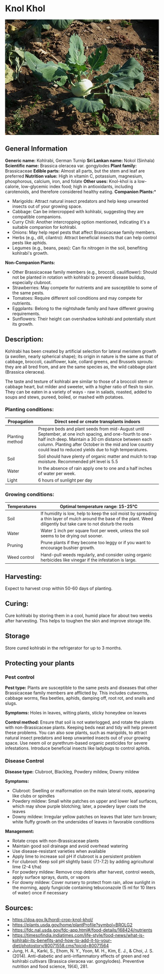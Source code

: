 # Knol Khol
![Knol-Khol.jpeg](../../assets/images/Knol-Khol.jpeg "Image - Wikimedia Commons")

## General Information
**Generic name:** Kohlrabi, German Turnip
**Sri Lankan name:** Nokol (Sinhala)
**Scientific name:** Brassica oleracea var. gongylodes
**Plant family:** Brassicaceae
**Edible parts:** Almost all parts, but the stem and leaf are preferred
**Nutrition value:** High in vitamin C, potassium, magnesium, phosphorous, calcium, iron, and folate
**Other uses:** Knol-khol is a low-calorie, low-glycemic index food; high in antioxidants, including carotenoids, and therefore considered healthy eating.
**Companion Plants:***
- Marigolds: Attract natural insect predators and help keep unwanted insects out of your growing space.
- Cabbage: Can be intercropped with kohlrabi, suggesting they are compatible companions.
- Curry Chili: Another intercropping option mentioned, indicating it's a suitable companion for kohlrabi.
- Onions: May help repel pests that affect Brassicaceae family members.
- Herbs (e.g., dill, cilantro): Attract beneficial insects that can help control pests like aphids.
- Legumes (e.g., beans, peas): Can fix nitrogen in the soil, benefiting kohlrabi's growth.

**Non-Companion Plants:**
- Other Brassicaceae family members (e.g., broccoli, cauliflower): Should not be planted in rotation with kohlrabi to prevent disease buildup, especially clubroot.
- Strawberries: May compete for nutrients and are susceptible to some of the same pests.
- Tomatoes: Require different soil conditions and may compete for nutrients.
- Eggplants: Belong to the nightshade family and have different growing requirements.
- Sunflowers: Their height can overshadow kohlrabi and potentially stunt its growth.

## Description:
Kohlrabi has been created by artificial selection for lateral meristem growth (a swollen, nearly spherical shape); its origin in nature is the same as that of cabbage, broccoli, cauliflower, kale, collard greens, and Brussels sprouts: they are all bred from, and are the same species as, the wild cabbage plant (Brassica oleracea).

The taste and texture of kohlrabi are similar to those of a broccoli stem or cabbage heart, but milder and sweeter, with a higher ratio of flesh to skin. They can be eaten in a variety of ways - raw in salads, roasted, added to soups and stews, pureed, boiled, or mashed with potatoes. 

### Planting conditions:

| **Propagation** | Direct seed or create transplants indoors |
|-----------------|-------------------------------------------|
| Planting method | Prepare beds and plant seeds from mid-August until September, at one inch spacing, and one-fourth to one-half inch deep. Maintain a 30 cm distance between each column. Planting after October in the mid and low country could lead to reduced yields due to high temperatures. |
| Soil            | Soil should have plenty of organic matter and mulch to trap moisture. Recommended pH level is 5.5 |
| Water           | In the absence of rain apply one to one and a half inches of water per week. |
| Light           | 6 hours of sunlight per day |

### Growing conditions:

| **Temperatures** | Optimal temperature range: 15-25°C |
|------------------|-------------------------------------|
| Soil | If humidity is low, help to keep the soil moist by spreading a thin layer of mulch around the base of the plant. Weed diligently but take care to not disturb the roots |
| Water | Water 1 inch per square foot per week, unless the soil seems to be drying out sooner. |
| Pruning | Prune plants if they become too leggy or if you want to encourage bushier growth. |
| Weed control | Hand-pull weeds regularly, and consider using organic herbicides like vinegar if the infestation is large. |

## Harvesting:
Expect to harvest crop within 50-60 days of planting.

## Curing:
Cure kohlrabi by storing them in a cool, humid place for about two weeks after harvesting. This helps to toughen the skin and improve storage life.

## Storage
Store cured kohlrabi in the refrigerator for up to 3 months.

## Protecting your plants

### Pest control
**Pest type:** Plants are susceptible to the same pests and diseases that other Brassicaceae family members are afflicted by. This includes cutworms, cabbage worms, flea beetles, aphids, damping off, root rot, and snails and slugs.

**Symptoms:** Holes in leaves, wilting plants, sticky honeydew on leaves

**Control method:** Ensure that soil is not waterlogged, and rotate the plants with non-Brassicaceae plants. Keeping beds neat and tidy will help prevent these problems. You can also sow plants, such as marigolds, to attract natural insect predators and keep unwanted insects out of your growing space. Use neem oil or pyrethrum-based organic pesticides for severe infestations. Introduce beneficial insects like ladybugs to control aphids.

### Disease Control
**Disease type:** Clubroot, Blackleg, Powdery mildew, Downy mildew

**Symptoms:** 
- Clubroot: Swelling or malformation on the main lateral roots, appearing like clubs or spindles
- Powdery mildew: Small white patches on upper and lower leaf surfaces, which may show purple blotching; later, a powdery layer coats the leaves
- Downy mildew: Irregular yellow patches on leaves that later turn brown; white fluffy growth on the undersides of leaves in favorable conditions

**Management:** 
- Rotate crops with non-Brassicaceae plants
- Maintain good soil drainage and avoid overhead watering
- Use disease-resistant varieties when available
- Apply lime to increase soil pH if clubroot is a persistent problem
- For clubroot: Keep soil pH slightly basic (7.1-7.2) by adding agricultural lime (2-4 t/ha)
- For powdery mildew: Remove crop debris after harvest, control weeds, apply surface sprays, dusts, or vapors
- For downy mildew: Cover nursery to protect from rain, allow sunlight in the morning, apply fungicide containing tebuconazole (5 ml for 10 liters of water) once if necessary

## Sources:
- https://doa.gov.lk/hordi-crop-knol-khol/
- https://plants.usda.gov/home/plantProfile?symbol=BROLG2
- https://fdc.nal.usda.gov/fdc-app.html#/food-details/168424/nutrients
- https://timesofindia.indiatimes.com/life-style/food-news/what-is-kohlrabi-its-benefits-and-how-to-add-it-to-your-diet/photostory/80071558.cms?picid=80071564
- Jung, H. A., Karki, S., Ehom, N. Y., Yoon, M. H., Kim, E. J., & Choi, J. S. (2014). Anti-diabetic and anti-inflammatory effects of green and red kohlrabi cultivars (Brassica oleracea var. gongylodes). Preventive nutrition and food science, 19(4), 281.
